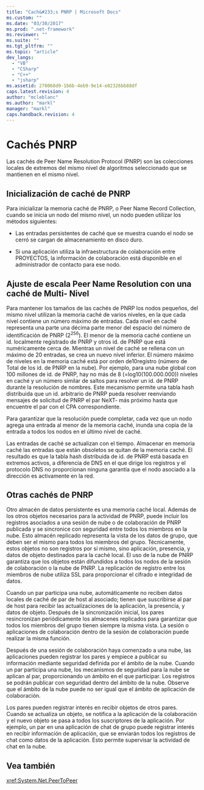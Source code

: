 ```yaml
---
title: "Cach&#233;s PNRP | Microsoft Docs"
ms.custom: ""
ms.date: "03/30/2017"
ms.prod: ".net-framework"
ms.reviewer: ""
ms.suite: ""
ms.tgt_pltfrm: ""
ms.topic: "article"
dev_langs: 
  - "VB"
  - "CSharp"
  - "C++"
  - "jsharp"
ms.assetid: 270068d9-1b6b-4eb9-9e14-e02326bb88df
caps.latest.revision: 4
author: "mcleblanc"
ms.author: "markl"
manager: "markl"
caps.handback.revision: 4
---
```

# Cach&#233;s PNRP
Las cachés de Peer Name Resolution Protocol \(PNRP\) son las colecciones locales de extremos del mismo nivel de algoritmos seleccionado que se mantienen en el mismo nivel.  
  
## Inicialización de caché de PNRP  
 Para inicializar la memoria caché de PNRP, o Peer Name Record Collection, cuando se inicia un nodo del mismo nivel, un nodo pueden utilizar los métodos siguientes:  
  
-   Las entradas persistentes de caché que se muestra cuando el nodo se cerró se cargan de almacenamiento en disco duro.  
  
-   Si una aplicación utiliza la infraestructura de colaboración entre PROYECTOS, la información de colaboración está disponible en el administrador de contacto para ese nodo.  
  
## Ajuste de escala Peer Name Resolution con una caché de Multi\- Nivel  
 Para mantener los tamaños de las cachés de PNRP los nodos pequeños, del mismo nivel utilizan la memoria caché de varios niveles, en la que cada nivel contiene un número máximo de entradas.  Cada nivel en caché representa una parte una décima parte menor del espacio del número de identificación de PNRP \(2<sup>256</sup>\).  El menor de la memoria caché contiene un id. localmente registrado de PNRP y otros id. de PNRP que está numéricamente cerca de.  Mientras un nivel de caché se rellena con un máximo de 20 entradas, se crea un nuevo nivel inferior.  El número máximo de niveles en la memoria caché está por orden de10registro \(número de Total de los id. de PNRP en la nube\).  Por ejemplo, para una nube global con 100 millones de id. de PNRP, hay no más de 8 \(\=log10\(100.000.000\)\) niveles en caché y un número similar de saltos para resolver un id. de PNRP durante la resolución de nombres.  Este mecanismo permite una tabla hash distribuida que un id. arbitrario de PNRP pueda resolver reenviando mensajes de solicitud de PNRP el par NeXT\- más próximo hasta que encuentre el par con el CPA correspondiente.  
  
 Para garantizar que la resolución puede completar, cada vez que un nodo agrega una entrada al menor de la memoria caché, inunda una copia de la entrada a todos los nodos en el último nivel de caché.  
  
 Las entradas de caché se actualizan con el tiempo.  Almacenar en memoria caché las entradas que están obsoletos se quitan de la memoria caché.  El resultado es que la tabla hash distribuida de id. de PNRP está basada en extremos activos, a diferencia de DNS en el que dirige los registros y el protocolo DNS no proporcionan ninguna garantía que el nodo asociado a la dirección es activamente en la red.  
  
## Otras cachés de PNRP  
 Otro almacén de datos persistente es una memoria caché local.  Además de los otros objetos necesarios para la actividad de PNRP, puede incluir los registros asociados a una sesión de nube o de colaboración de PNRP publicada y se sincronice con seguridad entre todos los miembros en la nube.  Esto almacén replicado representa la vista de los datos de grupo, que deben ser el mismo para todos los miembros del grupo.  Técnicamente, estos objetos no son registros por sí mismo, sino aplicación, presencia, y datos de objeto destinados para la caché local.  El uso de la nube de PNRP garantiza que los objetos están difundidos a todos los nodos de la sesión de colaboración o la nube de PNRP.  La replicación de registro entre los miembros de nube utiliza SSL para proporcionar el cifrado e integridad de datos.  
  
 Cuando un par participa una nube, automáticamente no reciben datos locales de caché de par de host al asociado; tienen que suscribirse al par de host para recibir las actualizaciones de la aplicación, la presencia, y datos de objeto.  Después de la sincronización inicial, los pares resincronizan periódicamente los almacenes replicados para garantizar que todos los miembros del grupo tienen siempre la misma vista.  La sesión o aplicaciones de colaboración dentro de la sesión de colaboración puede realizar la misma función.  
  
 Después de una sesión de colaboración haya comenzado a una nube, las aplicaciones pueden registrar los pares y empiece a publicar su información mediante seguridad definida por el ámbito de la nube.  Cuando un par participa una nube, los mecanismos de seguridad para la nube se aplican al par, proporcionando un ámbito en el que participar.  Los registros se podrán publicar con seguridad dentro del ámbito de la nube.  Observe que el ámbito de la nube puede no ser igual que el ámbito de aplicación de colaboración.  
  
 Los pares pueden registrar interés en recibir objetos de otros pares.  Cuando se actualiza un objeto, se notifica a la aplicación de la colaboración y el nuevo objeto se pasa a todos los suscriptores de la aplicación.  Por ejemplo, un par en una aplicación de chat de grupo puede registrar interés en recibir información de aplicación, que se enviarán todos los registros de chat como datos de la aplicación.  Esto permite supervisar la actividad de chat en la nube.  
  
## Vea también  
 <xref:System.Net.PeerToPeer>